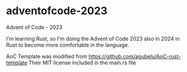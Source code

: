 # adventofcode-2023
Advent of Code - 2023

I'm learning Rust, so I'm doing the Advent of Code 2023 also in 2024 in Rust to become more comfortable in the language.

AoC Template was modified from https://github.com/agubelu/AoC-rust-template
Their MIT license included in the main.rs file